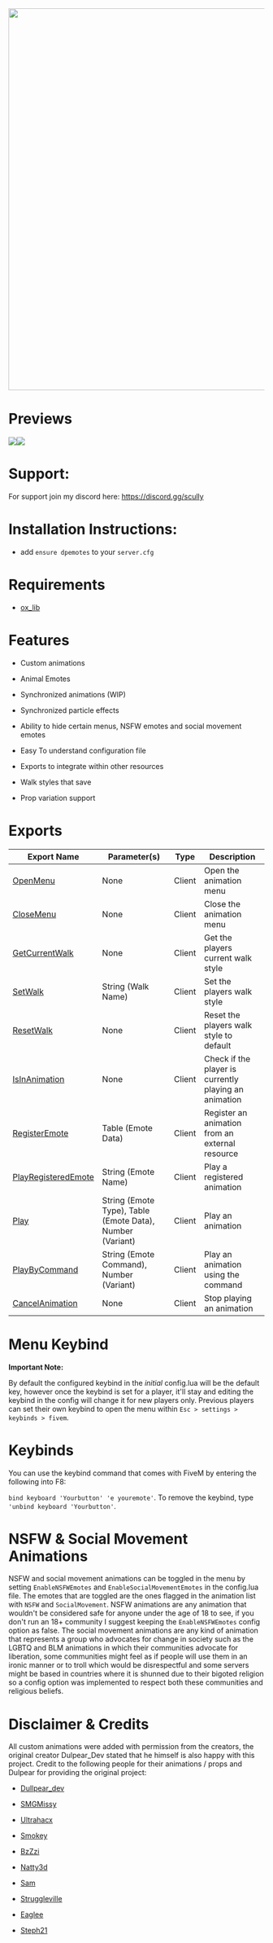 <img src='https://cdn.discordapp.com/attachments/614186484248870943/1033139013579706498/unknown.png' width='750'>

# Previews
<img src='https://i.gyazo.com/2e415778c4ddbd22975433f358a4c066.png'><img src='https://i.gyazo.com/a3cd8e4bfbca1d5cbb0ad9a477ae3965.png'>

# Support:

For support join my discord here: https://discord.gg/scully

# Installation Instructions:

* add `ensure dpemotes` to your `server.cfg`

# Requirements

- [ox_lib](https://github.com/overextended/ox_lib)

# Features

- Custom animations

- Animal Emotes

- Synchronized animations (WIP)

- Synchronized particle effects

- Ability to hide certain menus, NSFW emotes and social movement emotes

- Easy To understand configuration file

- Exports to integrate within other resources

- Walk styles that save

- Prop variation support

# Exports

| Export Name | Parameter(s) | Type | Description |
| ------------- | ------------- | ------------- | ------------- |
| [OpenMenu](docs/exports/client/OpenMenu.md) | None | Client | Open the animation menu |
| [CloseMenu](docs/exports/client/CloseMenu.md) | None | Client | Close the animation menu |
| [GetCurrentWalk](docs/exports/client/GetCurrentWalk.md) | None | Client | Get the players current walk style |
| [SetWalk](docs/exports/client/SetWalk.md) | String (Walk Name) | Client | Set the players walk style |
| [ResetWalk](docs/exports/client/ResetWalk.md) | None | Client | Reset the players walk style to default |
| [IsInAnimation](docs/exports/client/IsInAnimation.md) | None | Client | Check if the player is currently playing an animation |
| [RegisterEmote](docs/exports/client/RegisterEmote.md) | Table (Emote Data) | Client | Register an animation from an external resource |
| [PlayRegisteredEmote](docs/exports/client/PlayRegisteredEmote.md) | String (Emote Name) | Client | Play a registered animation |
| [Play](docs/exports/client/Play.md) | String (Emote Type), Table (Emote Data), Number (Variant) | Client | Play an animation |
| [PlayByCommand](docs/exports/client/PlayByCommand.md) | String (Emote Command), Number (Variant) | Client | Play an animation using the command |
| [CancelAnimation](docs/exports/client/CancelAnimation.md) | None | Client | Stop playing an animation |

# Menu Keybind

**Important Note:**

By default the configured keybind in the *initial* config.lua will be the default key, however once the keybind is set for a player, it'll stay and editing the keybind in the config will change it for new players only. Previous players can set their own keybind to open the menu within `Esc > settings > keybinds > fivem`.

# Keybinds

You can use the keybind command that comes with FiveM by entering the following into F8:

`bind keyboard 'Yourbutton' 'e youremote'`. To remove the keybind, type `'unbind keyboard 'Yourbutton'`.

# NSFW & Social Movement Animations

NSFW and social movement animations can be toggled in the menu by setting `EnableNSFWEmotes` and `EnableSocialMovementEmotes` in the config.lua file. The emotes that are toggled are the ones flagged in the animation list with `NSFW` and `SocialMovement`. NSFW animations are any animation that wouldn't be considered safe for anyone under the age of 18 to see, if you don't run an 18+ community I suggest keeping the `EnableNSFWEmotes` config option as false. The social movement animations are any kind of animation that represents a group who advocates for change in society such as the LGBTQ and BLM animations in which their communities advocate for liberation, some communities might feel as if people will use them in an ironic manner or to troll which would be disrespectful and some servers might be based in countries where it is shunned due to their bigoted religion so a config option was implemented to respect both these communities and religious beliefs.

# Disclaimer & Credits

All custom animations were added with permission from the creators, the original creator Dulpear_Dev stated that he himself is also happy with this project. Credit to the following people for their animations / props and Dulpear for providing the original project:

- [Dullpear_dev](https://forum.cfx.re/u/dullpear_dev/summary)

- [SMGMissy](https://forum.cfx.re/u/smgmissy/)

- [Ultrahacx](https://forum.cfx.re/u/ultrahacx/summary)

- [Smokey](https://www.gta5-mods.com/users/struggleville)

- [BzZzi](https://forum.cfx.re/u/bzzzi/summary)

- [Natty3d](https://forum.cfx.re/u/natty3d/summary)

- [Sam](https://www.lcpdfr.com/profile/12-sam/)

- [Struggleville](https://www.gta5-mods.com/users/struggleville)

- [Eaglee](https://www.gta5-mods.com/users/Eaglee)

- [Steph21](https://www.gta5-mods.com/users/Steph21)
